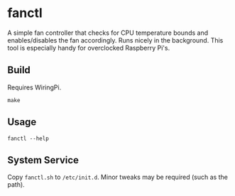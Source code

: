 # fanctl

A simple fan controller that checks for CPU temperature bounds and enables/disables the fan accordingly. Runs nicely in the background. This tool is especially handy for overclocked Raspberry Pi's.

## Build

Requires WiringPi.

```
make
```

## Usage

```
fanctl --help
```

## System Service

Copy `fanctl.sh` to `/etc/init.d`. Minor tweaks may be required (such as the path).
